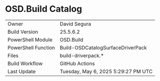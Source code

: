 ﻿# OSD.Build Catalog

| | |
|-|-|
| Owner | David Segura |
| Build Version | 25.5.6.2 |
| PowerShell Module | OSD.Build |
| PowerShell Function | Build-OSDCatalogSurfaceDriverPack |
| Files | build-driverpack.* |
| Build Workflow | GitHub Actions |
| Last Update | Tuesday, May 6, 2025 5:29:27 PM UTC |
